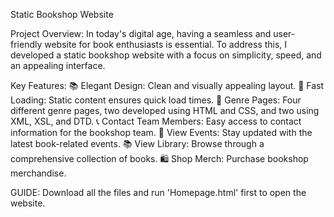 Static Bookshop Website

Project Overview:
In today's digital age, having a seamless and user-friendly website for book enthusiasts is essential. To address this, I developed a static bookshop website with a focus on simplicity, speed, and an appealing interface.

Key Features:
📚 Elegant Design: Clean and visually appealing layout. 
🚀 Fast Loading: Static content ensures quick load times.
📖 Genre Pages: Four different genre pages, two developed using HTML and CSS, and two using XML, XSL, and DTD.
📞 Contact Team Members: Easy access to contact information for the bookshop team.
📅 View Events: Stay updated with the latest book-related events.
📚 View Library: Browse through a comprehensive collection of books.
🛍️ Shop Merch: Purchase bookshop merchandise.

GUIDE:
Download all the files and run 'Homepage.html' first to open the website.
